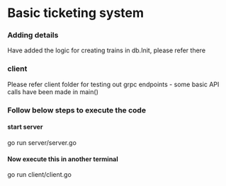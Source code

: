 # Basic ticketing system 

### Adding details
Have added the logic for creating trains in db.Init, please refer there

### client
Please refer client folder for testing out grpc endpoints - some basic API calls have been made in main()


### Follow below steps to execute the code

#### start server
go run server/server.go

#### Now execute this in another terminal
go run client/client.go

